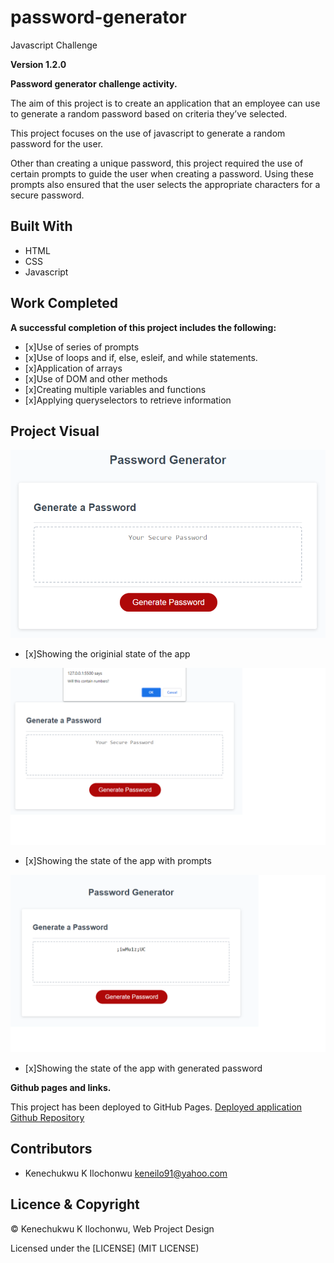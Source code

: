 # password-generator
Javascript Challenge

**Version 1.2.0**

**Password generator challenge activity.**

The aim of this project is to create an application that an employee can use to generate a random password based on criteria they’ve selected.

This project focuses on the use of javascript to generate a random password for the user.

Other than creating a unique password, this project required the use of certain prompts to guide the user when creating a password. Using these prompts also ensured that the user selects the appropriate characters for a secure password.


## Built With

- HTML
- CSS
- Javascript


## Work Completed

**A successful completion of this project includes the following:**

- [x]Use of series of prompts
- [x]Use of loops and if, else, esleif, and while statements.
- [x]Application of arrays
- [x]Use of DOM and other methods
- [x]Creating multiple variables and functions
- [x]Applying queryselectors to retrieve information


## Project Visual

![Project-Picture](./passgen1.png)
- [x]Showing the originial state of the app

![Project-Picture](./passgen2.png)
- [x]Showing the state of the app with prompts

![Project-Picture](./passgen3.png)
- [x]Showing the state of the app with generated password

**Github pages and links.**

This project has been deployed to GitHub Pages. 
[Deployed application](https://kenesei91.github.io/password-generator/)
[Github Repository](https://github.com/kenesei91/password-generator)


## Contributors

- Kenechukwu K Ilochonwu <keneilo91@yahoo.com>


## Licence & Copyright


© Kenechukwu K Ilochonwu, Web Project Design


Licensed under the [LICENSE] (MIT LICENSE)